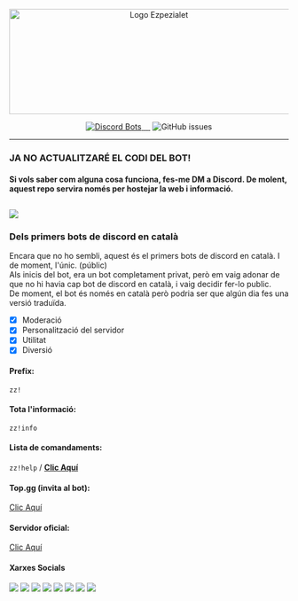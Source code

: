 <p align="center">
	<img src="https://cdn.discordapp.com/attachments/716194103813210180/721050026427809863/ezpezialet-sense-fondo-llnegres_2.png" 	alt="Logo Ezpezialet"  width="524" height="190">
</p>


<p align="center">
  <a href="https://top.gg/bot/553883586210562060">
    <img src="https://top.gg/api/widget/status/553883586210562060.svg?noavatar=true" alt="Discord Bots">
    <img src="https://top.gg/api/widget/lib/553883586210562060.svg?noavatar=true" alt="">
    <img src="https://top.gg/api/widget/owner/553883586210562060.svg?noavatar=true" alt="">
    <img src="https://top.gg/api/widget/upvotes/553883586210562060.svg?noavatar=true" alt="">
  </a>
    <img src="https://img.shields.io/pypi/v/discord.py?label=discord.py" alt="">
		<img alt="GitHub issues" src="https://img.shields.io/github/issues-raw/MrOrange9-JCT/Ezpezialet?label=Errors%20Oberts">
</p>

--------
### JA NO ACTUALITZARÉ EL CODI DEL BOT!
#### Si vols saber com alguna cosa funciona, fes-me DM a Discord. De molent, aquest repo servira només per hostejar la web i informació.
![](https://img.shields.io/badge/MrOrange9__JCT%234434-Discord-%237289DA?logo=discord&logoColor=ffffff)
--------

### Dels primers bots de discord en català
Encara que no ho sembli, aquest &eacute;s el primers bots de discord en catal&agrave;. I de moment, l'&uacute;nic. (públic)<br>Als inicis del bot, era un bot completament privat, per&ograve; em vaig adonar de que no hi havia cap bot de discord en catal&agrave;, i vaig decidir fer-lo public.<br />De moment, el bot &eacute;s només en catal&agrave; per&ograve; podria ser que alg&uacute;n dia fes una versi&oacute; tradu&iuml;da.

- [x] Moderació
- [x] Personalització del servidor
- [x] Utilitat
- [x] Diversió

#### Prefix:
`zz!`

#### Tota l'informació:
`zz!info`

#### Lista de comandaments:
`zz!help` / [**Clic Aquí**](https://github.com/MrOrange9-JCT/Ezpezialet/wiki/Comandaments)

#### Top.gg (invita al bot):
[Clic Aquí](https://top.gg/bot/553883586210562060 "Fes clic aqui per anar a la pàgina de top.gg")

#### Servidor oficial:
[Clic Aquí](https://discord.gg/HgW2GaR)

#### Xarxes Socials
[![](https://img.shields.io/badge/-Twitch-blueviolet?logo=twitch&logoColor=ffffff)](https://www.twitch.tv/mrorange9jct) [![](https://img.shields.io/badge/-YouTube-ff0000?logo=youtube)](https://www.youtube.com/channel/UCPeW7VCCyDmXl2Gv-CCZJXw) ![](https://img.shields.io/badge/MrOrange9__JCT%234434-Discord-%237289DA?logo=discord&logoColor=ffffff) [![](https://img.shields.io/badge/-Instagram-E1306C?logo=instagram&logoColor=ffffff)](https://www.instagram.com/mrorange9_jct/) [![](https://img.shields.io/badge/-GitHub-lightgrey?logo=github)](https://github.com/MrOrange9-JCT) [![](https://img.shields.io/badge/-Steam-32668f?logo=steam)](https://steamcommunity.com/id/mrorange9jct/) [![](https://img.shields.io/badge/-Reddit-FF5700?logo=reddit&logoColor=ffffff)](https://www.reddit.com/user/MrOrange9_JCT) [![](https://img.shields.io/badge/-Twitter-1DA1F2?logo=twitter&logoColor=ffffff)](https://www.twitter.com/MrOrange9JCT)


